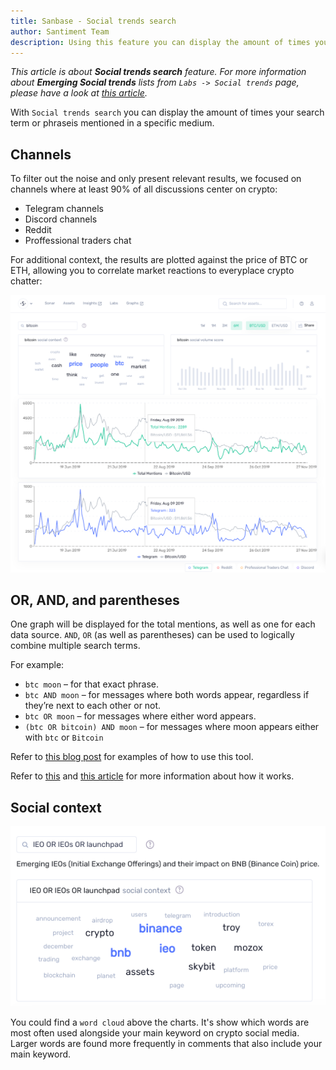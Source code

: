 ```yaml
---
title: Sanbase - Social trends search
author: Santiment Team
description: Using this feature you can display the amount of times your search term is mentioned in a specific medium (e.g. Telegram).
---
```


*This article is about **Social trends search** feature.
For more information about **Emerging Social trends** lists from `Labs -> Social trends` page,
please have a look at [this article](/sanbase/emerging-social-trends).*

With `Social trends search` you can display the amount of times your
search term or phraseis mentioned in a specific medium.

## Channels

To filter out the noise and only present relevant results, we focused on channels where at least 90% of all discussions center on crypto:
- Telegram channels
- Discord channels
- Reddit
- Proffessional traders chat

For additional context, the results are plotted against the price of BTC or ETH, allowing you to correlate market reactions to everyplace crypto chatter:

![](trends-explore.png)

## OR, AND, and parentheses

One graph will be displayed for the total mentions, as well as one for
each data source. `AND`, `OR` (as well as parentheses) can be used
to logically combine multiple search terms.

For example:

- `btc moon` – for that exact phrase.
- `btc AND moon` – for messages where both words appear, regardless if they’re next to each other or not.
- `btc OR moon` – for messages where either word appears.
- `(btc OR bitcoin) AND moon` – for messages where moon appears either with `btc` or `Bitcoin`


Refer to [this blog post](https://santiment.net/blog/introducing-social-trends/) for examples of how to use this tool.

Refer to [this](/metrics/social-volume-metrics/) and [this article](/metrics/sentiment-metrics/) for more information about how it works.

## Social context

![](word-cloud.png)

You could find a `word cloud` above the charts. It's show which words are most often used alongside your main keyword on crypto social media. Larger words are found more frequently in comments that also include your main keyword.
